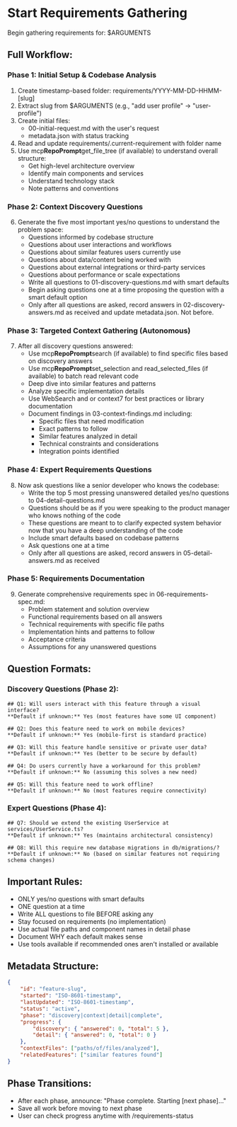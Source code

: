 # Start Requirements Gathering

Begin gathering requirements for: $ARGUMENTS

## Full Workflow:

### Phase 1: Initial Setup & Codebase Analysis

1. Create timestamp-based folder: requirements/YYYY-MM-DD-HHMM-[slug]
2. Extract slug from $ARGUMENTS (e.g., "add user profile" → "user-profile")
3. Create initial files:
    - 00-initial-request.md with the user's request
    - metadata.json with status tracking
4. Read and update requirements/.current-requirement with folder name
5. Use mcp**RepoPrompt**get_file_tree (if available) to understand overall structure:
    - Get high-level architecture overview
    - Identify main components and services
    - Understand technology stack
    - Note patterns and conventions

### Phase 2: Context Discovery Questions

6. Generate the five most important yes/no questions to understand the problem space:
    - Questions informed by codebase structure
    - Questions about user interactions and workflows
    - Questions about similar features users currently use
    - Questions about data/content being worked with
    - Questions about external integrations or third-party services
    - Questions about performance or scale expectations
    - Write all questions to 01-discovery-questions.md with smart defaults
    - Begin asking questions one at a time proposing the question with a smart default option
    - Only after all questions are asked, record answers in 02-discovery-answers.md as received and update metadata.json. Not before.

### Phase 3: Targeted Context Gathering (Autonomous)

7. After all discovery questions answered:
    - Use mcp**RepoPrompt**search (if available) to find specific files based on discovery answers
    - Use mcp**RepoPrompt**set_selection and read_selected_files (if available) to batch read relevant code
    - Deep dive into similar features and patterns
    - Analyze specific implementation details
    - Use WebSearch and or context7 for best practices or library documentation
    - Document findings in 03-context-findings.md including:
        - Specific files that need modification
        - Exact patterns to follow
        - Similar features analyzed in detail
        - Technical constraints and considerations
        - Integration points identified

### Phase 4: Expert Requirements Questions

8. Now ask questions like a senior developer who knows the codebase:
    - Write the top 5 most pressing unanswered detailed yes/no questions to 04-detail-questions.md
    - Questions should be as if you were speaking to the product manager who knows nothing of the code
    - These questions are meant to to clarify expected system behavior now that you have a deep understanding of the code
    - Include smart defaults based on codebase patterns
    - Ask questions one at a time
    - Only after all questions are asked, record answers in 05-detail-answers.md as received

### Phase 5: Requirements Documentation

9. Generate comprehensive requirements spec in 06-requirements-spec.md:
    - Problem statement and solution overview
    - Functional requirements based on all answers
    - Technical requirements with specific file paths
    - Implementation hints and patterns to follow
    - Acceptance criteria
    - Assumptions for any unanswered questions

## Question Formats:

### Discovery Questions (Phase 2):

```
## Q1: Will users interact with this feature through a visual interface?
**Default if unknown:** Yes (most features have some UI component)

## Q2: Does this feature need to work on mobile devices?
**Default if unknown:** Yes (mobile-first is standard practice)

## Q3: Will this feature handle sensitive or private user data?
**Default if unknown:** Yes (better to be secure by default)

## Q4: Do users currently have a workaround for this problem?
**Default if unknown:** No (assuming this solves a new need)

## Q5: Will this feature need to work offline?
**Default if unknown:** No (most features require connectivity)
```

### Expert Questions (Phase 4):

```
## Q7: Should we extend the existing UserService at services/UserService.ts?
**Default if unknown:** Yes (maintains architectural consistency)

## Q8: Will this require new database migrations in db/migrations/?
**Default if unknown:** No (based on similar features not requiring schema changes)
```

## Important Rules:

-   ONLY yes/no questions with smart defaults
-   ONE question at a time
-   Write ALL questions to file BEFORE asking any
-   Stay focused on requirements (no implementation)
-   Use actual file paths and component names in detail phase
-   Document WHY each default makes sense
-   Use tools available if recommended ones aren't installed or available

## Metadata Structure:

```json
{
    "id": "feature-slug",
    "started": "ISO-8601-timestamp",
    "lastUpdated": "ISO-8601-timestamp",
    "status": "active",
    "phase": "discovery|context|detail|complete",
    "progress": {
        "discovery": { "answered": 0, "total": 5 },
        "detail": { "answered": 0, "total": 0 }
    },
    "contextFiles": ["paths/of/files/analyzed"],
    "relatedFeatures": ["similar features found"]
}
```

## Phase Transitions:

-   After each phase, announce: "Phase complete. Starting [next phase]..."
-   Save all work before moving to next phase
-   User can check progress anytime with /requirements-status
